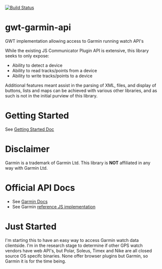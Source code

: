 [![Build Status](https://buildhive.cloudbees.com/job/lauflabs/job/gwt-garmin-api/badge/icon)](https://buildhive.cloudbees.com/job/lauflabs/job/gwt-garmin-api/)

gwt-garmin-api
==============

GWT implementation allowing access to Garmin running watch API's

While the existing JS Communicator Plugin API is extensive, this library seeks to only expose:
* Ability to detect a device
* Ability to read tracks/points from a device
* Ability to write tracks/points to a device

Additional features meant assist in the parsing of XML, files, and display of buttons, lists and maps can be achieved with various other libraries, and as such is not in the initial purview of this library.

Getting Started
===============
See [Getting Started Doc](https://github.com/lauflabs/gwt-garmin-api/wiki/Getting-Started)

Disclaimer
==========

Garmin is a trademark of Garmin Ltd. This library is **NOT** affiliated in any way with Garmin Ltd.

Official API Docs
=================
* See [Garmin Docs](http://developer.garmin.com/web/communicator-api/documentation/)
* See Garmin [reference JS implementation](http://developer.garmin.com/web/communicator-api/documentation/symbols/src/)


Just Started
============

I'm starting this to have an easy way to access Garmin watch data clientside. I'm in the research stage to determine if other GPS watch vendors have web API's, but Polar, Soleus, Timex and Nike are all closed source OS specifc binaries. None offer browser plugins but Garmin, so Garmin it is for the time being.
